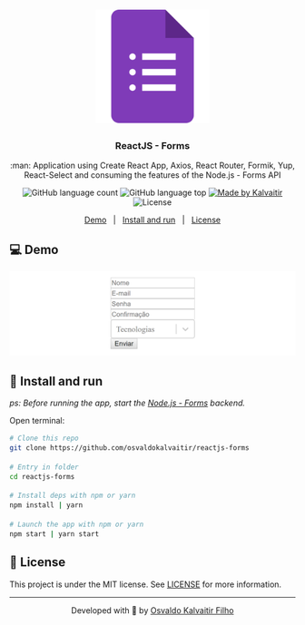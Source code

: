 <h1 align="center">
    <img src="/.github/assets/logo.png"
    width="200px"
    alt="Logo" />
</h1>

<h3 align="center">
  ReactJS - Forms
</h3>

<p align="center">
  :man: Application using Create React App, Axios, React Router, Formik, Yup, React-Select and consuming the features of the Node.js - Forms API
</p>

<p align="center">
  <img alt="GitHub language count" src="https://img.shields.io/github/languages/count/osvaldokalvaitir/reactjs-forms.svg?color=00A83A">

  <img alt="GitHub language top" src="https://img.shields.io/github/languages/top/osvaldokalvaitir/reactjs-forms.svg?color=00A83A">

  <a href="https://kalvaitir.com/">
    <img alt="Made by Kalvaitir" src="https://img.shields.io/badge/made%20by-Kalvaitir-00A83A">
  </a>

  <img alt="License" src="https://img.shields.io/badge/license-MIT-00A83A">
</p>

<p align="center">
  <a href="#computer-demo">Demo</a>&nbsp;&nbsp;&nbsp;|&nbsp;&nbsp;&nbsp;<a href="#wrench-install-and-run">Install and run</a>&nbsp;&nbsp;&nbsp;|&nbsp;&nbsp;&nbsp;<a href="#memo-license">License</a>
</p>

## :computer: Demo

![Demo](/.github/assets/demo.png)

## :wrench: Install and run

_ps: Before running the app, start the [Node.js - Forms](https://github.com/osvaldokalvaitir/nodejs-forms) backend._

Open terminal:

```sh
# Clone this repo
git clone https://github.com/osvaldokalvaitir/reactjs-forms

# Entry in folder
cd reactjs-forms

# Install deps with npm or yarn
npm install | yarn

# Launch the app with npm or yarn
npm start | yarn start
```

## :memo: License

This project is under the MIT license. See [LICENSE](/LICENSE) for more information.

---

<p align="center">
Developed with 💚 by <a href="https://www.linkedin.com/in/osvaldokalvaitir">Osvaldo Kalvaitir Filho</a>
</p>
